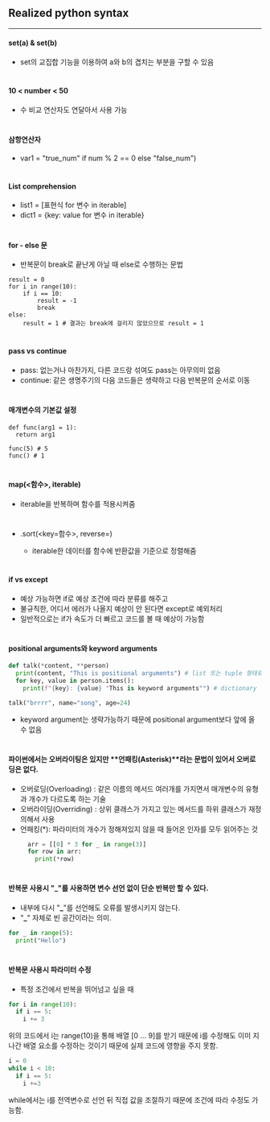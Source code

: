 ## Realized python syntax

---

#### set(a) & set(b)

- set의 교집합 기능을 이용하여 a와 b의 겹치는 부분을 구할 수 있음

#

#### 10 < number < 50

- 수 비교 연산자도 연달아서 사용 가능

#

#### 삼항연산자

- var1 = "true_num" if num % 2 == 0 else "false_num")

#

#### List comprehension

- list1 = [표현식 for 변수 in iterable]
- dict1 = {key: value for 변수 in iterable}

#

#### for - else 문

- 반복문이 break로 끝난게 아닐 때 else로 수행하는 문법

```
result = 0
for i in range(10):
	if i == 10:
		result = -1
		break
else:
	result = 1 # 결과는 break에 걸리지 않았으므로 result = 1
```

#

#### pass vs continue

- pass: 없는거나 마찬가지, 다른 코드랑 섞여도 pass는 아무의미 없음
- continue: 같은 생명주기의 다음 코드들은 생략하고 다음 반복문의 순서로 이동

#

#### 매개변수의 기본값 설정

```
def func(arg1 = 1):
  return arg1

func(5) # 5
func() # 1
```

#

#### map(<함수>, iterable)

- iterable을 반복하며 함수를 적용시켜줌

#

- <iterable>.sort(<key=함수>, reverse=<boolean>)

  - iterable한 데이터를 함수에 반환값을 기준으로 정렬해줌

  #

#### if vs except

- 예상 가능하면 if로 예상 조건에 따라 분류를 해주고
- 불규칙한, 어디서 에러가 나올지 예상이 안 된다면 except로 예외처리
- 일반적으로는 if가 속도가 더 빠르고 코드를 볼 때 예상이 가능함

#

#### positional arguments와 keyword arguments

```python
def talk(*content, **person)
  print(content, "This is positional arguments") # list 또는 tuple 형태로 반환
  for key, value in person.items():
    print(f"{key}: {value} "This is keyword arguments"") # dictionary 형태로 반환

talk("brrrr", name="song", age=24)
```

- keyword argument는 생략가능하기 때문에 positional argument보다 앞에 올 수 없음

#

#### 파이썬에서는 오버라이팅은 있지만 **언패킹(Asterisk)**라는 문법이 있어서 **오버로딩**은 없다.

- 오버로딩(Overloading) : 같은 이름의 메서드 여러개를 가지면서 매개변수의 유형과 개수가 다르도록 하는 기술
- 오버라이딩(Overriding) : 상위 클래스가 가지고 있는 메서드를 하위 클래스가 재정의해서 사용
- 언패킹(\*): 파라미터의 개수가 정해져있지 않을 때 들어온 인자를 모두 읽어주는 것
  ```python
    arr = [[0] * 3 for _ in range(3)]
    for row in arr:
      print(*row)
  ```

#

#### 반복문 사용시 "**\_**"를 사용하면 변수 선언 없이 단순 반복만 할 수 있다.

- 내부에 다시 "**\_**"를 선언해도 오류를 발생시키지 않는다.
- "**\_**" 자체로 빈 공간이라는 의미.

```python
for _ in range(5):
  print("Hello")
```

#

#### 반복문 사용시 파라미터 수정

- 특정 조건에서 반복을 뛰어넘고 싶을 때

```python
for i in range(10):
  if i == 5:
    i += 3
```

위의 코드에서 i는 range(10)을 통해 배열 [0 ... 9]를 받기 때문에
i를 수정해도 이미 지나간 배열 요소를 수정하는 것이기 때문에 실제 코드에 영향을 주지 못함.

```python
i = 0
while i < 10:
  if i == 5:
    i +=3
```

while에서는 i를 전역변수로 선언 뒤 직접 값을 조절하기 때문에 조건에 따라 수정도 가능함.
